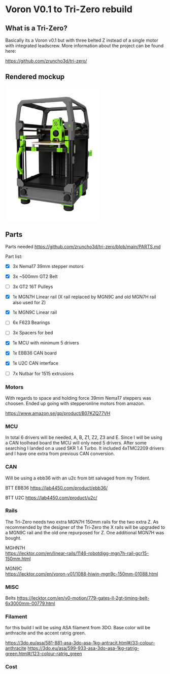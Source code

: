 # Voron V0.1 to Tri-Zero rebuild

## What is a Tri-Zero?
Basically its a Voron v0.1 but with three belted Z instead of a single motor with integrated leadscrew. 
More information about the project can be found here:

https://github.com/zruncho3d/tri-zero/


## Rendered mockup

<img src="/images/Tri-Zero.png"
     alt="Tri-Zero mockup"
     align="center"
     width="300px"
/>


## Parts

Parts needed
https://github.com/zruncho3d/tri-zero/blob/main/PARTS.md

Part list:
- [x] 3x Nema17 39mm stepper motors
- [x] 3x ~500mm GT2 Belt
- [ ] 3x GT2 16T Pulleys
- [x] 1x MGN7H Linear rail (X rail replaced by MGN9C and old MGN7H rail also used for Z)
- [x] 1x MGN9C Linear rail
- [ ] 6x F623 Bearings
- [ ] 3x Spacers for bed
- [x] 1x MCU with minimum 5 drivers
- [x] 1x EBB36 CAN board
- [x] 1x U2C CAN interface
- [ ] 7x Nutbar for 1515 extrusions


### Motors
With regards to space and holding force 39mm Nema17 steppers was choosen. Ended up going with stepperonline motors from amazon.

https://www.amazon.se/gp/product/B07KZQ77VH


### MCU
In total 6 drivers will be needed, A, B, Z1, Z2, Z3 and E. Since I will be using a CAN toolhead board the MCU will only need 5 drivers. After some searching I landed on a used SKR 1.4 Turbo. It included 4xTMC2209 drivers and I have one extra from previous CAN conversion. 

### CAN
Will be using a ebb36 with an u2c from btt salvaged from my Trident.

BTT EBB36
https://lab4450.com/product/ebb36/

BTT U2C
https://lab4450.com/product/u2c/

### Rails
The Tri-Zero needs two extra MGN7H 150mm rails for the two extra Z. As recommended by the designer of the Tri-Zero the X rails will be upgraded to a MGN9C rail and the old one repurposed for Z. One additional MGN7H was bought.

MGHN7H  
https://lecktor.com/en/linear-rails/1146-robotdigg-mgn7h-rail-gcr15-150mm.html

MGN9C  
https://lecktor.com/en/voron-v01/1088-hiwin-mgn9c-150mm-01088.html

### MISC
Belts 
https://lecktor.com/en/v0-motion/779-gates-ll-2gt-timing-belt-6x3000mm-00779.html

### Filament
for this build I will be using ASA filament from 3DO. Base color will be anthracite and the accent ratrig green.

https://3do.eu/asa/581-881-asa-3do-asa-1kg-antracit.html#/33-colour-anthracite
https://3do.eu/asa/599-933-asa-3do-asa-1kg-ratrig-green.html#/123-colour-ratrig_green


### Cost

